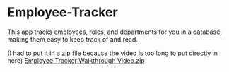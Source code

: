 # Employee-Tracker

This app tracks employees, roles, and departments for you in a database, making them easy to keep track of and read.

(I had to put it in a zip file because the video is too long to put directly in here)
[Employee Tracker Walkthrough Video.zip](https://github.com/kaisankyachan/Employee-Tracker/files/8500846/Employee.Tracker.Walkthrough.Video.zip)
